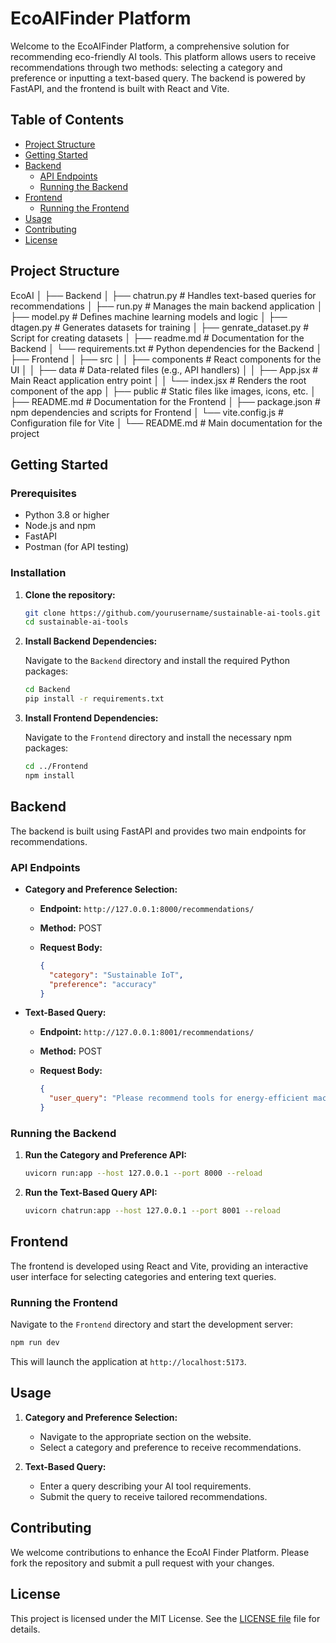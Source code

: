 # EcoAIFinder  Platform

Welcome to the EcoAIFinder Platform, a comprehensive solution for recommending eco-friendly AI tools. This platform allows users to receive recommendations through two methods: selecting a category and preference or inputting a text-based query. The backend is powered by FastAPI, and the frontend is built with React and Vite.

## Table of Contents

- [Project Structure](#project-structure)
- [Getting Started](#getting-started)
- [Backend](#backend)
  - [API Endpoints](#api-endpoints)
  - [Running the Backend](#running-the-backend)
- [Frontend](#frontend)
  - [Running the Frontend](#running-the-frontend)
- [Usage](#usage)
- [Contributing](#contributing)
- [License](#license)

## Project Structure

EcoAI │ ├── Backend │ ├── chatrun.py # Handles text-based queries for recommendations │ ├── run.py # Manages the main backend application │ ├── model.py # Defines machine learning models and logic │ ├── dtagen.py # Generates datasets for training │ ├── genrate_dataset.py # Script for creating datasets │ ├── readme.md # Documentation for the Backend │ └── requirements.txt # Python dependencies for the Backend │ ├── Frontend │ ├── src │ │ ├── components # React components for the UI │ │ ├── data # Data-related files (e.g., API handlers) │ │ ├── App.jsx # Main React application entry point │ │ └── index.jsx # Renders the root component of the app │ ├── public # Static files like images, icons, etc. │ ├── README.md # Documentation for the Frontend │ ├── package.json # npm dependencies and scripts for Frontend │ └── vite.config.js # Configuration file for Vite │ └── README.md # Main documentation for the project


## Getting Started

### Prerequisites

- Python 3.8 or higher
- Node.js and npm
- FastAPI
- Postman (for API testing)

### Installation

1. **Clone the repository:**

   ```bash
   git clone https://github.com/yourusername/sustainable-ai-tools.git
   cd sustainable-ai-tools
   ```

2. **Install Backend Dependencies:**

   Navigate to the `Backend` directory and install the required Python packages:

   ```bash
   cd Backend
   pip install -r requirements.txt
   ```

3. **Install Frontend Dependencies:**

   Navigate to the `Frontend` directory and install the necessary npm packages:

   ```bash
   cd ../Frontend
   npm install
   ```

## Backend

The backend is built using FastAPI and provides two main endpoints for recommendations.

### API Endpoints

- **Category and Preference Selection:**

  - **Endpoint:** `http://127.0.0.1:8000/recommendations/`
  - **Method:** POST
  - **Request Body:**

    ```json
    {
      "category": "Sustainable IoT",
      "preference": "accuracy"
    }
    ```

- **Text-Based Query:**

  - **Endpoint:** `http://127.0.0.1:8001/recommendations/`
  - **Method:** POST
  - **Request Body:**

    ```json
    {
      "user_query": "Please recommend tools for energy-efficient machine learning with a focus on accuracy."
    }
    ```

### Running the Backend

1. **Run the Category and Preference API:**

   ```bash
   uvicorn run:app --host 127.0.0.1 --port 8000 --reload
   ```

2. **Run the Text-Based Query API:**

   ```bash
   uvicorn chatrun:app --host 127.0.0.1 --port 8001 --reload
   ```

## Frontend

The frontend is developed using React and Vite, providing an interactive user interface for selecting categories and entering text queries.

### Running the Frontend

Navigate to the `Frontend` directory and start the development server:

```bash
npm run dev
```

This will launch the application at `http://localhost:5173`.

## Usage

1. **Category and Preference Selection:**

   - Navigate to the appropriate section on the website.
   - Select a category and preference to receive recommendations.

2. **Text-Based Query:**

   - Enter a query describing your AI tool requirements.
   - Submit the query to receive tailored recommendations.

## Contributing

We welcome contributions to enhance the EcoAI Finder Platform. Please fork the repository and submit a pull request with your changes.

## License

This project is licensed under the MIT License. See the [LICENSE file](/LICENSE.txt) file for details.
